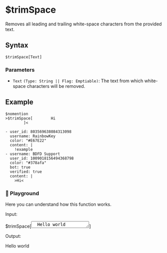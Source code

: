 # $trimSpace
Removes all leading and trailing white-space characters from the provided text.

## Syntax
```
$trimSpace[Text]
```

### Parameters
- `Text` `(Type: String || Flag: Emptiable)`: The text from which white-space characters will be removed.

## Example
```
$nomention
>$trimSpace[        Hi
        ]<
```

``` discord yaml
- user_id: 803569638084313098
  username: RainbowKey
  color: "#E67E22"
  content: |
    !example
- username: BDFD Support
  user_id: 1009018156494368798
  color: "#378afa"
  bot: true
  verified: true
  content: |
    >Hi<
```

<div class=function-playground>
  <h3>🤖 Playground</h3>
  <p>Here you can understand how this function works.</p>
  <div class="function-input">
    <p>Input:</p>
    <span id="play-code">$trimSpace[<textarea id="play-input" rows="1" maxlength="150" oninput="trimSpacePlayground(this.value)">  Hello world</textarea>]</span>
  </div>
  <div class="function-output">
    <p>Output:</p>
    <span id="play-output">Hello world</span>
  </div>
</div>
